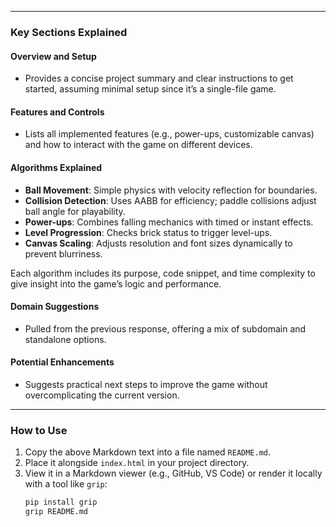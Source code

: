
---

### Key Sections Explained

#### **Overview and Setup**
- Provides a concise project summary and clear instructions to get started, assuming minimal setup since it’s a single-file game.

#### **Features and Controls**
- Lists all implemented features (e.g., power-ups, customizable canvas) and how to interact with the game on different devices.

#### **Algorithms Explained**
- **Ball Movement**: Simple physics with velocity reflection for boundaries.
- **Collision Detection**: Uses AABB for efficiency; paddle collisions adjust ball angle for playability.
- **Power-ups**: Combines falling mechanics with timed or instant effects.
- **Level Progression**: Checks brick status to trigger level-ups.
- **Canvas Scaling**: Adjusts resolution and font sizes dynamically to prevent blurriness.

Each algorithm includes its purpose, code snippet, and time complexity to give insight into the game’s logic and performance.

#### **Domain Suggestions**
- Pulled from the previous response, offering a mix of subdomain and standalone options.

#### **Potential Enhancements**
- Suggests practical next steps to improve the game without overcomplicating the current version.

---

### How to Use
1. Copy the above Markdown text into a file named `README.md`.
2. Place it alongside `index.html` in your project directory.
3. View it in a Markdown viewer (e.g., GitHub, VS Code) or render it locally with a tool like `grip`:
   ```bash
   pip install grip
   grip README.md
